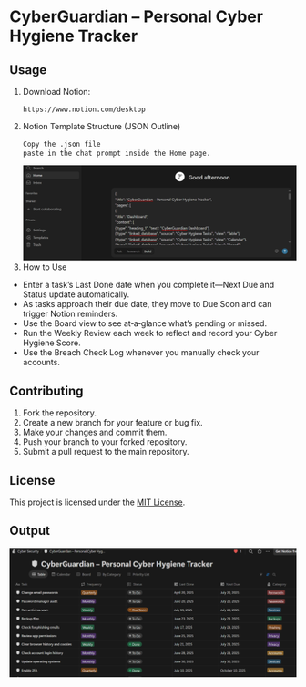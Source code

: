 # CyberGuardian – Personal Cyber Hygiene Tracker

## Usage

1. Download Notion:
   ```
   https://www.notion.com/desktop
   ```
2. Notion Template Structure (JSON Outline)
   ```
   Copy the .json file
   paste in the chat prompt inside the Home page.
   ```
   ![alt text](image-1.png)
3. How to Use
- Enter a task’s Last Done date when you complete it—Next Due and Status update automatically.
- As tasks approach their due date, they move to Due Soon and can trigger Notion reminders.
- Use the Board view to see at‑a‑glance what’s pending or missed.
- Run the Weekly Review each week to reflect and record your Cyber Hygiene Score.
- Use the Breach Check Log whenever you manually check your accounts.

## Contributing

1. Fork the repository.
2. Create a new branch for your feature or bug fix.
3. Make your changes and commit them.
4. Push your branch to your forked repository.
5. Submit a pull request to the main repository.

## License

This project is licensed under the [MIT License](LICENSE).

## Output
![alt text](image.png)

